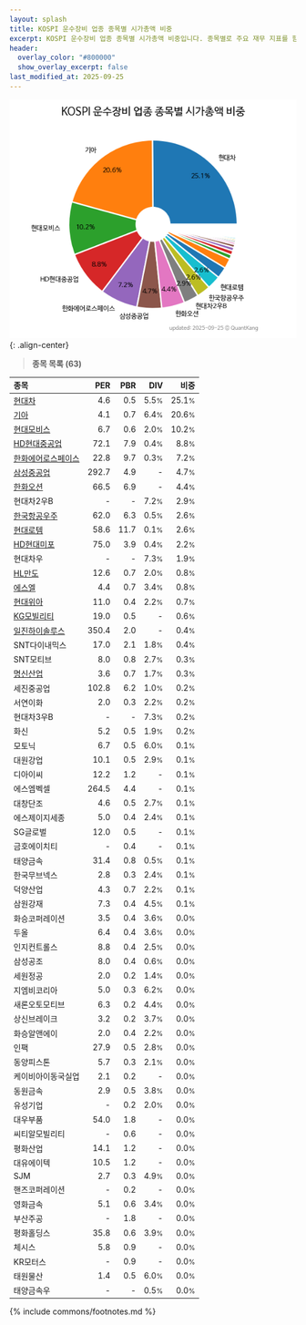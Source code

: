 ```yaml
---
layout: splash
title: KOSPI 운수장비 업종 종목별 시가총액 비중
excerpt: KOSPI 운수장비 업종 종목별 시가총액 비중입니다. 종목별로 주요 재무 지표를 함께 표시합니다.
header:
  overlay_color: "#800000"
  show_overlay_excerpt: false
last_modified_at: 2025-09-25
---
```



![KOSPI 운수장비 업종 종목별 시가총액 비중](/stats/sector/images/kospi_업종_운수장비_종목.png){: .align-center}


> **종목 목록 (63)**<a id="list"></a>

| **종목** | **PER** | **PBR** | **DIV** | **비중** |
| :------- | ------: | ------: | ------: | -------: |
| [현대차](/005380/) | 4.6 | 0.5 | 5.5<small>%</small> | 25.1<small>%</small> |
| [기아](/000270/) | 4.1 | 0.7 | 6.4<small>%</small> | 20.6<small>%</small> |
| [현대모비스](/012330/) | 6.7 | 0.6 | 2.0<small>%</small> | 10.2<small>%</small> |
| [HD현대중공업](/329180/) | 72.1 | 7.9 | 0.4<small>%</small> | 8.8<small>%</small> |
| [한화에어로스페이스](/012450/) | 22.8 | 9.7 | 0.3<small>%</small> | 7.2<small>%</small> |
| [삼성중공업](/010140/) | 292.7 | 4.9 | - | 4.7<small>%</small> |
| [한화오션](/042660/) | 66.5 | 6.9 | - | 4.4<small>%</small> |
| 현대차2우B | - | - | 7.2<small>%</small> | 2.9<small>%</small> |
| [한국항공우주](/047810/) | 62.0 | 6.3 | 0.5<small>%</small> | 2.6<small>%</small> |
| [현대로템](/064350/) | 58.6 | 11.7 | 0.1<small>%</small> | 2.6<small>%</small> |
| [HD현대미포](/010620/) | 75.0 | 3.9 | 0.4<small>%</small> | 2.2<small>%</small> |
| 현대차우 | - | - | 7.3<small>%</small> | 1.9<small>%</small> |
| [HL만도](/204320/) | 12.6 | 0.7 | 2.0<small>%</small> | 0.8<small>%</small> |
| [에스엘](/005850/) | 4.4 | 0.7 | 3.4<small>%</small> | 0.8<small>%</small> |
| [현대위아](/011210/) | 11.0 | 0.4 | 2.2<small>%</small> | 0.7<small>%</small> |
| [KG모빌리티](/003620/) | 19.0 | 0.5 | - | 0.6<small>%</small> |
| [일진하이솔루스](/271940/) | 350.4 | 2.0 | - | 0.4<small>%</small> |
| SNT다이내믹스 | 17.0 | 2.1 | 1.8<small>%</small> | 0.4<small>%</small> |
| SNT모티브 | 8.0 | 0.8 | 2.7<small>%</small> | 0.3<small>%</small> |
| [명신산업](/009900/) | 3.6 | 0.7 | 1.7<small>%</small> | 0.3<small>%</small> |
| 세진중공업 | 102.8 | 6.2 | 1.0<small>%</small> | 0.2<small>%</small> |
| 서연이화 | 2.0 | 0.3 | 2.2<small>%</small> | 0.2<small>%</small> |
| 현대차3우B | - | - | 7.3<small>%</small> | 0.2<small>%</small> |
| 화신 | 5.2 | 0.5 | 1.9<small>%</small> | 0.2<small>%</small> |
| 모토닉 | 6.7 | 0.5 | 6.0<small>%</small> | 0.1<small>%</small> |
| 대원강업 | 10.1 | 0.5 | 2.9<small>%</small> | 0.1<small>%</small> |
| 디아이씨 | 12.2 | 1.2 | - | 0.1<small>%</small> |
| 에스엠벡셀 | 264.5 | 4.4 | - | 0.1<small>%</small> |
| 대창단조 | 4.6 | 0.5 | 2.7<small>%</small> | 0.1<small>%</small> |
| 에스제이지세종 | 5.0 | 0.4 | 2.4<small>%</small> | 0.1<small>%</small> |
| SG글로벌 | 12.0 | 0.5 | - | 0.1<small>%</small> |
| 금호에이치티 | - | 0.4 | - | 0.1<small>%</small> |
| 태양금속 | 31.4 | 0.8 | 0.5<small>%</small> | 0.1<small>%</small> |
| 한국무브넥스 | 2.8 | 0.3 | 2.4<small>%</small> | 0.1<small>%</small> |
| 덕양산업 | 4.3 | 0.7 | 2.2<small>%</small> | 0.1<small>%</small> |
| 삼원강재 | 7.3 | 0.4 | 4.5<small>%</small> | 0.1<small>%</small> |
| 화승코퍼레이션 | 3.5 | 0.4 | 3.6<small>%</small> | 0.0<small>%</small> |
| 두올 | 6.4 | 0.4 | 3.6<small>%</small> | 0.0<small>%</small> |
| 인지컨트롤스 | 8.8 | 0.4 | 2.5<small>%</small> | 0.0<small>%</small> |
| 삼성공조 | 8.0 | 0.4 | 0.6<small>%</small> | 0.0<small>%</small> |
| 세원정공 | 2.0 | 0.2 | 1.4<small>%</small> | 0.0<small>%</small> |
| 지엠비코리아 | 5.0 | 0.3 | 6.2<small>%</small> | 0.0<small>%</small> |
| 새론오토모티브 | 6.3 | 0.2 | 4.4<small>%</small> | 0.0<small>%</small> |
| 상신브레이크 | 3.2 | 0.2 | 3.7<small>%</small> | 0.0<small>%</small> |
| 화승알앤에이 | 2.0 | 0.4 | 2.2<small>%</small> | 0.0<small>%</small> |
| 인팩 | 27.9 | 0.5 | 2.8<small>%</small> | 0.0<small>%</small> |
| 동양피스톤 | 5.7 | 0.3 | 2.1<small>%</small> | 0.0<small>%</small> |
| 케이비아이동국실업 | 2.1 | 0.2 | - | 0.0<small>%</small> |
| 동원금속 | 2.9 | 0.5 | 3.8<small>%</small> | 0.0<small>%</small> |
| 유성기업 | - | 0.2 | 2.0<small>%</small> | 0.0<small>%</small> |
| 대우부품 | 54.0 | 1.8 | - | 0.0<small>%</small> |
| 씨티알모빌리티 | - | 0.6 | - | 0.0<small>%</small> |
| 평화산업 | 14.1 | 1.2 | - | 0.0<small>%</small> |
| 대유에이텍 | 10.5 | 1.2 | - | 0.0<small>%</small> |
| SJM | 2.7 | 0.3 | 4.9<small>%</small> | 0.0<small>%</small> |
| 핸즈코퍼레이션 | - | 0.2 | - | 0.0<small>%</small> |
| 영화금속 | 5.1 | 0.6 | 3.4<small>%</small> | 0.0<small>%</small> |
| 부산주공 | - | 1.8 | - | 0.0<small>%</small> |
| 평화홀딩스 | 35.8 | 0.6 | 3.9<small>%</small> | 0.0<small>%</small> |
| 체시스 | 5.8 | 0.9 | - | 0.0<small>%</small> |
| KR모터스 | - | 0.9 | - | 0.0<small>%</small> |
| 태원물산 | 1.4 | 0.5 | 6.0<small>%</small> | 0.0<small>%</small> |
| 태양금속우 | - | - | 0.5<small>%</small> | 0.0<small>%</small> |

{% include commons/footnotes.md %}